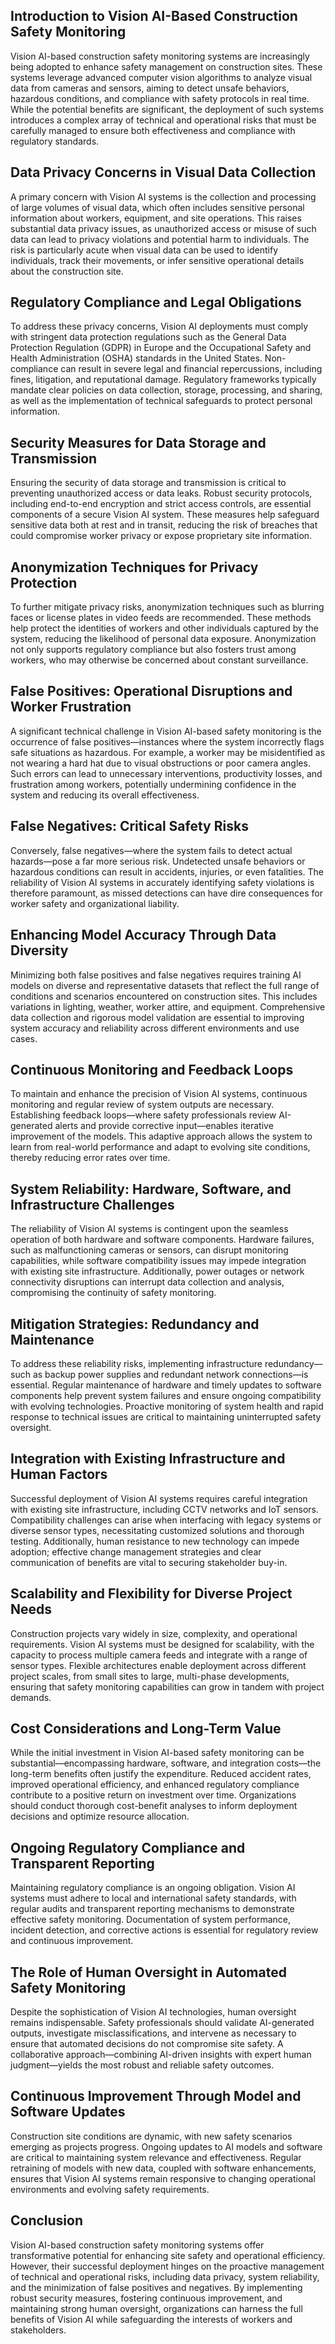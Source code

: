 ## Introduction to Vision AI-Based Construction Safety Monitoring
Vision AI-based construction safety monitoring systems are increasingly being adopted to enhance safety management on construction sites. These systems leverage advanced computer vision algorithms to analyze visual data from cameras and sensors, aiming to detect unsafe behaviors, hazardous conditions, and compliance with safety protocols in real time. While the potential benefits are significant, the deployment of such systems introduces a complex array of technical and operational risks that must be carefully managed to ensure both effectiveness and compliance with regulatory standards.

## Data Privacy Concerns in Visual Data Collection
A primary concern with Vision AI systems is the collection and processing of large volumes of visual data, which often includes sensitive personal information about workers, equipment, and site operations. This raises substantial data privacy issues, as unauthorized access or misuse of such data can lead to privacy violations and potential harm to individuals. The risk is particularly acute when visual data can be used to identify individuals, track their movements, or infer sensitive operational details about the construction site.

## Regulatory Compliance and Legal Obligations
To address these privacy concerns, Vision AI deployments must comply with stringent data protection regulations such as the General Data Protection Regulation (GDPR) in Europe and the Occupational Safety and Health Administration (OSHA) standards in the United States. Non-compliance can result in severe legal and financial repercussions, including fines, litigation, and reputational damage. Regulatory frameworks typically mandate clear policies on data collection, storage, processing, and sharing, as well as the implementation of technical safeguards to protect personal information.

## Security Measures for Data Storage and Transmission
Ensuring the security of data storage and transmission is critical to preventing unauthorized access or data leaks. Robust security protocols, including end-to-end encryption and strict access controls, are essential components of a secure Vision AI system. These measures help safeguard sensitive data both at rest and in transit, reducing the risk of breaches that could compromise worker privacy or expose proprietary site information.

## Anonymization Techniques for Privacy Protection
To further mitigate privacy risks, anonymization techniques such as blurring faces or license plates in video feeds are recommended. These methods help protect the identities of workers and other individuals captured by the system, reducing the likelihood of personal data exposure. Anonymization not only supports regulatory compliance but also fosters trust among workers, who may otherwise be concerned about constant surveillance.

## False Positives: Operational Disruptions and Worker Frustration
A significant technical challenge in Vision AI-based safety monitoring is the occurrence of false positives—instances where the system incorrectly flags safe situations as hazardous. For example, a worker may be misidentified as not wearing a hard hat due to visual obstructions or poor camera angles. Such errors can lead to unnecessary interventions, productivity losses, and frustration among workers, potentially undermining confidence in the system and reducing its overall effectiveness.

## False Negatives: Critical Safety Risks
Conversely, false negatives—where the system fails to detect actual hazards—pose a far more serious risk. Undetected unsafe behaviors or hazardous conditions can result in accidents, injuries, or even fatalities. The reliability of Vision AI systems in accurately identifying safety violations is therefore paramount, as missed detections can have dire consequences for worker safety and organizational liability.

## Enhancing Model Accuracy Through Data Diversity
Minimizing both false positives and false negatives requires training AI models on diverse and representative datasets that reflect the full range of conditions and scenarios encountered on construction sites. This includes variations in lighting, weather, worker attire, and equipment. Comprehensive data collection and rigorous model validation are essential to improving system accuracy and reliability across different environments and use cases.

## Continuous Monitoring and Feedback Loops
To maintain and enhance the precision of Vision AI systems, continuous monitoring and regular review of system outputs are necessary. Establishing feedback loops—where safety professionals review AI-generated alerts and provide corrective input—enables iterative improvement of the models. This adaptive approach allows the system to learn from real-world performance and adapt to evolving site conditions, thereby reducing error rates over time.

## System Reliability: Hardware, Software, and Infrastructure Challenges
The reliability of Vision AI systems is contingent upon the seamless operation of both hardware and software components. Hardware failures, such as malfunctioning cameras or sensors, can disrupt monitoring capabilities, while software compatibility issues may impede integration with existing site infrastructure. Additionally, power outages or network connectivity disruptions can interrupt data collection and analysis, compromising the continuity of safety monitoring.

## Mitigation Strategies: Redundancy and Maintenance
To address these reliability risks, implementing infrastructure redundancy—such as backup power supplies and redundant network connections—is essential. Regular maintenance of hardware and timely updates to software components help prevent system failures and ensure ongoing compatibility with evolving technologies. Proactive monitoring of system health and rapid response to technical issues are critical to maintaining uninterrupted safety oversight.

## Integration with Existing Infrastructure and Human Factors
Successful deployment of Vision AI systems requires careful integration with existing site infrastructure, including CCTV networks and IoT sensors. Compatibility challenges can arise when interfacing with legacy systems or diverse sensor types, necessitating customized solutions and thorough testing. Additionally, human resistance to new technology can impede adoption; effective change management strategies and clear communication of benefits are vital to securing stakeholder buy-in.

## Scalability and Flexibility for Diverse Project Needs
Construction projects vary widely in size, complexity, and operational requirements. Vision AI systems must be designed for scalability, with the capacity to process multiple camera feeds and integrate with a range of sensor types. Flexible architectures enable deployment across different project scales, from small sites to large, multi-phase developments, ensuring that safety monitoring capabilities can grow in tandem with project demands.

## Cost Considerations and Long-Term Value
While the initial investment in Vision AI-based safety monitoring can be substantial—encompassing hardware, software, and integration costs—the long-term benefits often justify the expenditure. Reduced accident rates, improved operational efficiency, and enhanced regulatory compliance contribute to a positive return on investment over time. Organizations should conduct thorough cost-benefit analyses to inform deployment decisions and optimize resource allocation.

## Ongoing Regulatory Compliance and Transparent Reporting
Maintaining regulatory compliance is an ongoing obligation. Vision AI systems must adhere to local and international safety standards, with regular audits and transparent reporting mechanisms to demonstrate effective safety monitoring. Documentation of system performance, incident detection, and corrective actions is essential for regulatory review and continuous improvement.

## The Role of Human Oversight in Automated Safety Monitoring
Despite the sophistication of Vision AI technologies, human oversight remains indispensable. Safety professionals should validate AI-generated outputs, investigate misclassifications, and intervene as necessary to ensure that automated decisions do not compromise site safety. A collaborative approach—combining AI-driven insights with expert human judgment—yields the most robust and reliable safety outcomes.

## Continuous Improvement Through Model and Software Updates
Construction site conditions are dynamic, with new safety scenarios emerging as projects progress. Ongoing updates to AI models and software are critical to maintaining system relevance and effectiveness. Regular retraining of models with new data, coupled with software enhancements, ensures that Vision AI systems remain responsive to changing operational environments and evolving safety requirements.

## Conclusion
Vision AI-based construction safety monitoring systems offer transformative potential for enhancing site safety and operational efficiency. However, their successful deployment hinges on the proactive management of technical and operational risks, including data privacy, system reliability, and the minimization of false positives and negatives. By implementing robust security measures, fostering continuous improvement, and maintaining strong human oversight, organizations can harness the full benefits of Vision AI while safeguarding the interests of workers and stakeholders.